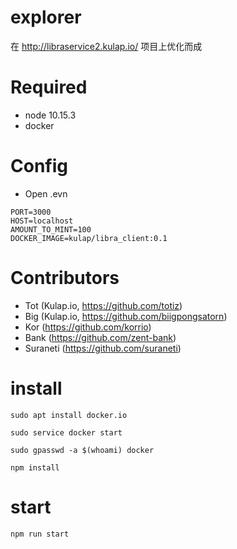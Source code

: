# explorer

在 http://libraservice2.kulap.io/ 项目上优化而成

# Required
- node 10.15.3
- docker

# Config
- Open .evn
```
PORT=3000
HOST=localhost
AMOUNT_TO_MINT=100
DOCKER_IMAGE=kulap/libra_client:0.1
```

# Contributors
- Tot (Kulap.io, https://github.com/totiz)
- Big (Kulap.io, https://github.com/biigpongsatorn)
- Kor (https://github.com/korrio)
- Bank (https://github.com/zent-bank)
- Suraneti (https://github.com/suraneti)



# install


```
sudo apt install docker.io
```


```
sudo service docker start
```

```
sudo gpasswd -a $(whoami) docker
```

```
npm install
```


# start

```
npm run start
```